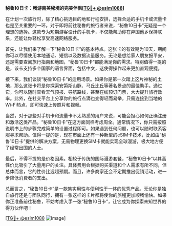 **秘鲁10日卡：畅游南美秘境的完美伴侣[[TG💪+ @esim1088](https://t.me/s/esim1088)]**

在计划一次旅行时，除了精心挑选目的地和行程安排，选择合适的手机卡或流量卡也是至关重要的一环。对于即将前往秘鲁的旅行者来说，“秘鲁10日卡”无疑是一个理想的选择。这款专为短期游客设计的手机卡，不仅能帮助你在异国他乡保持联系，还能让你轻松享受高速网络服务。

首先，让我们来了解一下“秘鲁10日卡”的基本特点。这张卡的有效期为10天，期间你可以尽情使用本地通话、短信以及数据流量服务。无论是想给家人朋友报平安，还是需要查阅旅行指南和地图，“秘鲁10日卡”都能满足你的需求。特别值得一提的是，该卡支持多个国家的语言界面，包括中文，这使得操作起来更加直观便捷。

接下来，我们谈谈“秘鲁10日卡”的适用场景。如果你是第一次踏上这片神秘的土地，那么这张卡将是你探索安第斯山脉、马丘比丘等著名景点的最佳助手。通过它，你可以随时查看天气预报、导航路线，甚至在线预订门票，大大提升旅行效率。此外，在社交平台上分享你的旅行点滴也变得轻而易举，只需连接到当地的Wi-Fi热点，即可快速上传照片和视频。

当然，对于那些对手机卡和流量卡不太熟悉的用户来说，可能会担心如何正确注册和激活这类产品。“秘鲁10日卡”在这方面同样考虑周全。通常情况下，你只需按照说明书上的步骤完成简单的设置过程即可。如果遇到任何问题，也可以随时联系客服寻求帮助。值得一提的是，现在市面上还有一种新型的eSIM卡技术，比如由“秘鲁10日卡”提供的解决方案，无需物理更换SIM卡就能实现全球漫游，极大地方便了经常出国的人士。

最后，不得不提的是价格因素。相较于传统的国际漫游套餐，“秘鲁10日卡”以其高性价比吸引了大量用户的关注。具体费用会根据购买渠道和个人需求有所不同，但总体而言，它的性价比远超预期。而且，许多商家还会不定期推出促销活动，进一步降低消费者的支出。

总而言之，“秘鲁10日卡”是一款集实用性与便利性于一体的优秀产品。无论你是独自旅行还是与团队同行，拥有一张这样的卡片都将使你的旅程更加顺畅愉快。如果你正准备前往秘鲁，不妨考虑入手一张“秘鲁10日卡”，让它成为你探索未知世界的得力伙伴吧！

[[TG💪+ @esim1088](https://t.me/s/esim1088) ![Image](https://i.postimg.cc/4NQfJmqS/Snipaste-2025-05-13-00-14-12.png)]